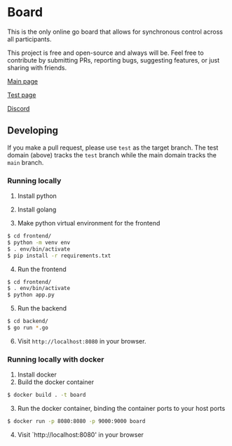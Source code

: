# Board

This is the only online go board that allows for synchronous control across all participants.

This project is free and open-source and always will be. Feel free to contribute by submitting PRs, reporting bugs, suggesting features, or just sharing with friends.

[Main page](https://board.tripleko.com)

[Test page](https://board-test.tripleko.com)

[Discord](https://discord.gg/y4wGZyed3e)

## Developing

If you make a pull request, please use `test` as the target branch. The test domain (above) tracks the `test` branch while the main domain tracks the `main` branch.

### Running locally

1. Install python
2. Install golang

3. Make python virtual environment for the frontend

```bash
$ cd frontend/
$ python -m venv env
$ . env/bin/activate
$ pip install -r requirements.txt
```

4. Run the frontend
```bash
$ cd frontend/
$ . env/bin/activate
$ python app.py
```

5. Run the backend
```bash
$ cd backend/
$ go run *.go
```

6. Visit `http://localhost:8080` in your browser.

### Running locally with docker

1. Install docker
2. Build the docker container

```bash
$ docker build . -t board
```

3. Run the docker container, binding the container ports to your host ports

```bash
$ docker run -p 8080:8080 -p 9000:9000 board
```

4. Visit `http://localhost:8080' in your browser

